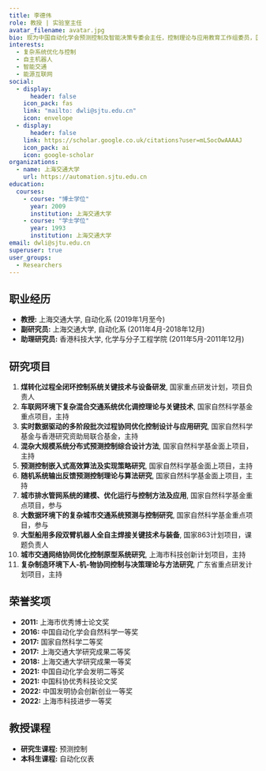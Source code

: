 ```yaml
---
title: 李德伟
role: 教授 | 实验室主任
avatar_filename: avatar.jpg
bio: 现为中国自动化学会预测控制及智能决策专委会主任，控制理论与应用教育工作组委员，国际著名刊物Control Engineering Practice 编委，主持国家自然科学基金重点及面上、国际合作基金、科技部重点研发计划、国家863项目等项目20余项，承担重点企业委托项目20余项
interests:
  - 复杂系统优化与控制
  - 自主机器人
  - 智能交通
  - 能源互联网
social:
  - display:
      header: false
    icon_pack: fas
    link: "mailto: dwli@sjtu.edu.cn"
    icon: envelope
  - display:
      header: false
    link: https://scholar.google.co.uk/citations?user=mLSocOwAAAAJ
    icon_pack: ai
    icon: google-scholar
organizations:
  - name: 上海交通大学
    url: https://automation.sjtu.edu.cn
education:
  courses:
    - course: "博士学位"
      year: 2009
      institution: 上海交通大学
    - course: "学士学位"
      year: 1993
      institution: 上海交通大学
email: dwli@sjtu.edu.cn
superuser: true
user_groups:
  - Researchers
---
```

## 职业经历

* **教授:** 上海交通大学, 自动化系 (2019年1月至今)
* **副研究员:** 上海交通大学, 自动化系 (2011年4月-2018年12月)
* **助理研究员:** 香港科技大学, 化学与分子工程学院 (2011年5月-2011年12月)

## 研究项目
1. **煤转化过程全闭环控制系统关键技术与设备研发**, 国家重点研发计划，项目负责人
2. **车联网环境下复杂混合交通系统优化调控理论与关键技术**, 国家自然科学基金重点项目，主持
3. **实时数据驱动的多阶段批次过程协同优化控制设计与应用研究**, 国家自然科学基金与香港研究资助局联合基金，主持
4. **混杂大规模系统分布式预测控制综合设计方法**, 国家自然科学基金面上项目，主持
5. **预测控制嵌入式高效算法及实现策略研究**, 国家自然科学基金面上项目，主持
6. **随机系统输出反馈预测控制理论与算法研究**, 国家自然科学基金面上项目，主持
7. **城市排水管网系统的建模、优化运行与控制方法及应用**, 国家自然科学基金重点项目，参与
8. **大数据环境下的复杂城市交通系统预测与控制研究**, 国家自然科学基金重点项目，参与
9. **大型船用多段双臂机器人全自主焊接关键技术与装备**, 国家863计划项目，课题负责人
10. **城市交通网络协同优化控制原型系统研究**, 上海市科技创新计划项目，主持
11. **复杂制造环境下人-机-物协同控制与决策理论与方法研究**, 广东省重点研发计划项目，主持



## 荣誉奖项

* **2011:** 上海市优秀博士论文奖
* **2016:** 中国自动化学会自然科学一等奖
* **2017:** 国家自然科学二等奖
* **2017:** 上海交通大学研究成果二等奖
* **2018:** 上海交通大学研究成果一等奖
* **2021:** 中国自动化学会发明二等奖
* **2021:** 中国科协优秀科技论文奖
* **2022:** 中国发明协会创新创业一等奖
* **2022:** 上海市科技进步一等奖

## 教授课程

* **研究生课程:** 预测控制
* **本科生课程:** 自动化仪表